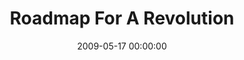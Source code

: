 ---
layout: series
series: "Roadmap For A Revolution"
permalink: "/roadmap-for-a-revolution/"
title: "Roadmap For A Revolution"
date: 2009-05-17 00:00:00
endDate: 2009-06-28 00:00:00
description: "The early Church was revolutionary. A read through its history, as chronicled in the book of Acts, reveals some key themes that provide a roadmap for what a true revolution looks like. "
src: "http://s3.amazonaws.com/crossroads-media/images/legacy/content/Roadmap_90x90v2.gif"
---